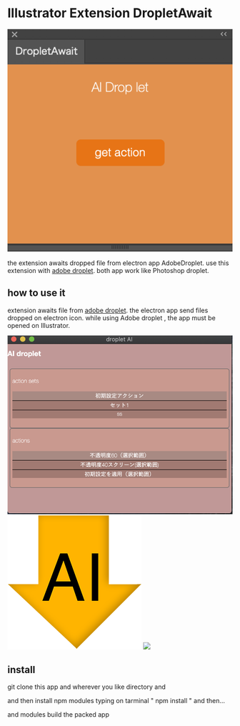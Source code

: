 <h1>Illustrator Extension DropletAwait</h1>

<img src="./mdImg/dropAwait.png">

<p>
    the extension awaits dropped file from electron app AdobeDroplet.
    use this extension with <a href="https://github.com/tokyosheep/AdobeDropLet">adobe droplet</a>.
    both app work like Photoshop droplet.
</p>

<h2>how to use it</h2>

<p>
    extension awaits file from <a href="https://github.com/tokyosheep/AdobeDropLet">adobe droplet</a>. the electron app
    send files dropped on electron icon. while using Adobe droplet , the app must be opened on Illustrator.
</p>

<img src="./mdImg/electronSide.png">

<img src="./mdImg/icon.png">

<img src="droplet.gif">

<h2>install</h2>
<p>
    git clone this app and wherever you like directory and 
</p>
<p>
    and then install npm modules typing on tarminal " npm install " and then...
</p>

<script src="https://gist.github.com/tokyosheep/5d7709882d87c91e853ce87d1439ee99.js"></script>

<p>
    and modules build the packed app
</p>